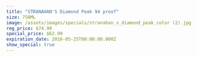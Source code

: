 ```yaml
---
title: "STRANAHAN'S Diamond Peak 94 proof"
size: 750ML
image: /assets/images/specials/stranahan_s_diamond_peak_color (2).jpg
reg_price: $74.99
special_price: $62.99
expiration_date: 2016-05-25T00:00:00.000Z
show_special: true
---
```



